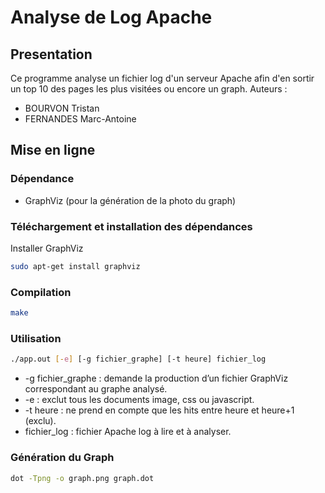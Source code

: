# Analyse de Log Apache

## Presentation
  Ce programme analyse un fichier log d'un serveur Apache afin d'en sortir un top 10 des pages les plus visitées ou encore un graph.
  Auteurs :
*    BOURVON Tristan
*    FERNANDES Marc-Antoine

## Mise en ligne

### Dépendance

-  GraphViz (pour la génération de la photo du graph)


### Téléchargement et installation des dépendances

Installer GraphViz
```bash
sudo apt-get install graphviz
```

### Compilation

```bash
make
```

### Utilisation

```bash
./app.out [-e] [-g fichier_graphe] [-t heure] fichier_log
```

-   -g fichier_graphe : demande la production d’un fichier GraphViz correspondant au graphe analysé.
-   -e : exclut tous les documents image, css ou javascript.
-   -t heure : ne prend en compte que les hits entre heure et heure+1 (exclu).
-   fichier_log : fichier Apache log à lire et à analyser.

### Génération du Graph

```bash
dot -Tpng -o graph.png graph.dot
```